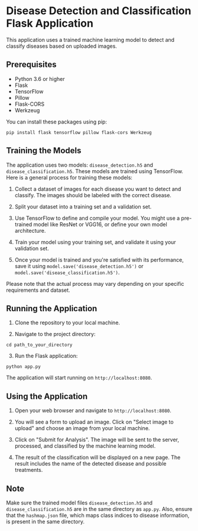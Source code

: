 # Disease Detection and Classification Flask Application

This application uses a trained machine learning model to detect and classify diseases based on uploaded images.

## Prerequisites

- Python 3.6 or higher
- Flask
- TensorFlow
- Pillow
- Flask-CORS
- Werkzeug

You can install these packages using pip:

```pip install flask tensorflow pillow flask-cors Werkzeug```


## Training the Models

The application uses two models: `disease_detection.h5` and `disease_classification.h5`. These models are trained using TensorFlow. Here is a general process for training these models:

1. Collect a dataset of images for each disease you want to detect and classify. The images should be labeled with the correct disease.

2. Split your dataset into a training set and a validation set.

3. Use TensorFlow to define and compile your model. You might use a pre-trained model like ResNet or VGG16, or define your own model architecture.

4. Train your model using your training set, and validate it using your validation set.

5. Once your model is trained and you're satisfied with its performance, save it using `model.save('disease_detection.h5')` or `model.save('disease_classification.h5')`.

Please note that the actual process may vary depending on your specific requirements and dataset.


## Running the Application

1. Clone the repository to your local machine.

2. Navigate to the project directory:

```cd path_to_your_directory```

3. Run the Flask application:

```python app.py```



The application will start running on `http://localhost:8080`.

## Using the Application

1. Open your web browser and navigate to `http://localhost:8080`.

2. You will see a form to upload an image. Click on "Select image to upload" and choose an image from your local machine.

3. Click on "Submit for Analysis". The image will be sent to the server, processed, and classified by the machine learning model.

4. The result of the classification will be displayed on a new page. The result includes the name of the detected disease and possible treatments.

## Note

Make sure the trained model files `disease_detection.h5` and `disease_classification.h5` are in the same directory as `app.py`. Also, ensure that the `hashmap.json` file, which maps class indices to disease information, is present in the same directory.